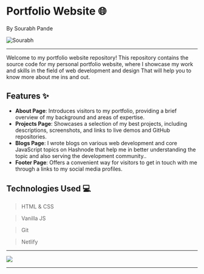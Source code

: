 
# Portfolio Website 🌐

By Sourabh Pande

 ![Sourabh](https://img.shields.io/badge/Sourabh--Pande-JS--Devloper-green)

---

Welcome to my portfolio website repository! This repository contains the source code for my personal portfolio website, where I showcase my work and skills in the field of web development and design That will help you to know more about me ins and out.

## Features ✨

- **About Page**: Introduces visitors to my portfolio, providing a brief overview of my background and areas of expertise.
- **Projects Page**: Showcases a selection of my best projects, including descriptions, screenshots, and links to live demos and GitHub repositories.
- **Blogs Page**: I wrote blogs on various web development and core JavaScript topics on Hashnode that help me in better understanding the topic and also serving the development community..
- **Footer Page**: Offers a convenient way for visitors to get in touch with me through a links to my social media profiles.

## Technologies Used 💻

> HTML & CSS

> Vanilla JS

> Git

> Netlify

---

[ <img src= "https://img.shields.io/badge/Go LiVE-1DA1F?style=for-the-badge&logo=&logoColor=white" />](https://sourabhpandeneog.netlify.app/) 


---
